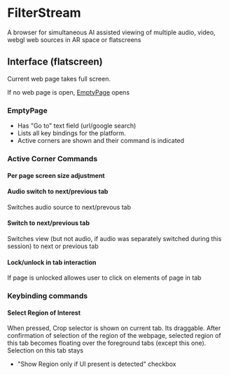 # FilterStream
A browser for simultaneous AI assisted viewing of multiple audio, video, webgl web sources in AR space or flatscreens


## Interface (flatscreen)

Current web page takes full screen.

If no web page is open, [EmptyPage](#EmptyPage) opens

### EmptyPage
  - Has "Go to" text field (url/google search)
  - Lists all key bindings for the platform.
  - Active corners are shown and their command is indicated

### Active Corner Commands

#### Per page screen size adjustment

#### Audio switch to next/previous tab

Switches audio source to next/prevous tab

#### Switch to next/previous tab

Switches view (but not audio, if audio was separately switched during this session) to next or previous tab

#### Lock/unlock in tab interaction

If page is unlocked allowes user to click on elements of page in tab


### Keybinding commands

#### Select Region of Interest

When pressed, Crop selector is shown on current tab. Its draggable. After confirmation of selection of the region of the webpage, selected region of this tab becomes floating over the foreground tabs (except this one). Selection on this tab stays
 - "Show Region only if UI present is detected" checkbox




